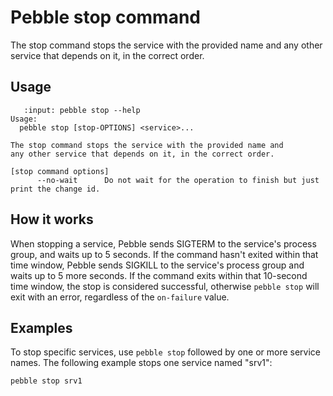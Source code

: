 # Pebble stop command

The stop command stops the service with the provided name and any other service that depends on it, in the correct order.

## Usage

```{terminal}
   :input: pebble stop --help
Usage:
  pebble stop [stop-OPTIONS] <service>...

The stop command stops the service with the provided name and
any other service that depends on it, in the correct order.

[stop command options]
      --no-wait      Do not wait for the operation to finish but just print the change id.
```

## How it works

When stopping a service, Pebble sends SIGTERM to the service's process group, and waits up to 5 seconds. If the command hasn't exited within that time window, Pebble sends SIGKILL to the service's process group and waits up to 5 more seconds. If the command exits within that 10-second time window, the stop is considered successful, otherwise `pebble stop` will exit with an error, regardless of the `on-failure` value.

## Examples

To stop specific services, use `pebble stop` followed by one or more service names. The following example stops one service named "srv1":

```bash
pebble stop srv1
```
